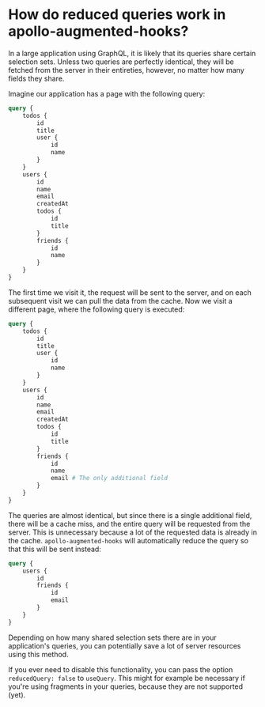 # How do reduced queries work in apollo-augmented-hooks?

In a large application using GraphQL, it is likely that its queries share certain selection sets. Unless two queries are perfectly identical, they will be fetched from the server in their entireties, however, no matter how many fields they share.

Imagine our application has a page with the following query:

```graphql
query {
    todos {
        id
        title
        user {
            id
            name
        }
    }
    users {
        id
        name
        email
        createdAt
        todos {
            id
            title
        }
        friends {
            id
            name
        }
    }
}
```

The first time we visit it, the request will be sent to the server, and on each subsequent visit we can pull the data from the cache. Now we visit a different page, where the following query is executed:

```graphql
query {
    todos {
        id
        title
        user {
            id
            name
        }
    }
    users {
        id
        name
        email
        createdAt
        todos {
            id
            title
        }
        friends {
            id
            name
            email # The only additional field
        }
    }
}
```

The queries are almost identical, but since there is a single additional field, there will be a cache miss, and the entire query will be requested from the server. This is unnecessary because a lot of the requested data is already in the cache. `apollo-augmented-hooks` will automatically reduce the query so that this will be sent instead:

```graphql
query {
    users {
        id
        friends {
            id
            email
        }
    }
}
```

Depending on how many shared selection sets there are in your application's queries, you can potentially save a lot of server resources using this method.

If you ever need to disable this functionality, you can pass the option `reducedQuery: false` to `useQuery`. This might for example be necessary if you're using fragments in your queries, because they are not supported (yet).
